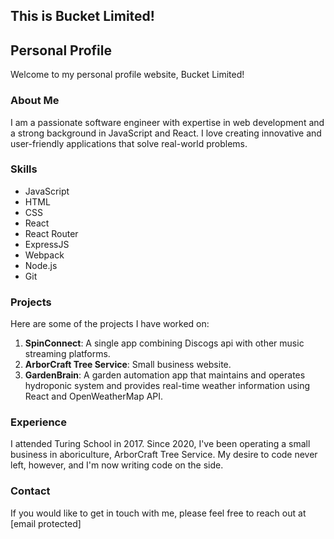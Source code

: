 ## This is Bucket Limited!
## Personal Profile

Welcome to my personal profile website, Bucket Limited! 

### About Me

I am a passionate software engineer with expertise in web development and a strong background in JavaScript and React. I love creating innovative and user-friendly applications that solve real-world problems.

### Skills

- JavaScript
- HTML
- CSS
- React
- React Router
- ExpressJS
- Webpack
- Node.js
- Git

### Projects

Here are some of the projects I have worked on:

1. **SpinConnect**: A single app combining Discogs api with other music streaming platforms.
2. **ArborCraft Tree Service**: Small business website.
3. **GardenBrain**: A garden automation app that maintains and operates hydroponic system and provides real-time weather information using React and OpenWeatherMap API.

### Experience

I attended Turing School in 2017. Since 2020, I've been operating a small business in aboriculture, ArborCraft Tree Service. My desire to code never left, however, and I'm now writing code on the side.


### Contact

If you would like to get in touch with me, please feel free to reach out at [email protected]

